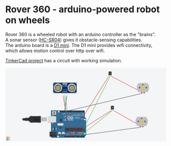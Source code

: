 # Rover 360 - arduino-powered robot on wheels

Rover 360 is a wheeled robot with an arduino controller as the "brains".  
A sonar sensor ([HC-SR04](https://www.sparkfun.com/products/15569))
gives it obstacle-sensing capabilities.  
The arduino board is a [D1 mini](https://docs.wemos.cc/en/latest/d1/d1_mini.html).
The D1 mini provides wifi connectivity,  
which allows motion control over http over wifi.

[TinkerCad project](https://www.tinkercad.com/dashboard?type=all&collection=projects&id=3pKWTB0zhcN)
has a circuit with working simulation.  

![Exported from TinkerCad](./tinkercad_export.png)
